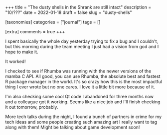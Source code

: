 +++
title = "The dusty shells in the Shrank are still intact"
description = "10/???"
date = 2022-01-18
draft = false
slug = "dusty-shells"

[taxonomies]
categories = ["journal"]
tags = []

[extra]
comments = true
+++

I spent basically the whole day yesterday trying to fix a bug and I couldn't, but this morning during the team meeting I just had a vision from god and I hope to make it.

It worked!

I checked to see if Rhumba was running with the newer versions of the mamba C API. All good, you can use Rhumba, the absolute best and fastest R package manager in the world. It's so crazy how this is the most impactful thing I ever wrote but no one cares. I love it a little bit more because of it.

I'm also checking some cool Qt code I abandoned for three months now and a colleague got it working. Seems like a nice job and I'll finish checking it out tomorrow, probably.

More tech talks during the night, I found a bunch of partners in crime for my tech ideas and some people creating such amazing art I really want to tag along with them! Might be talking about game development soon!
